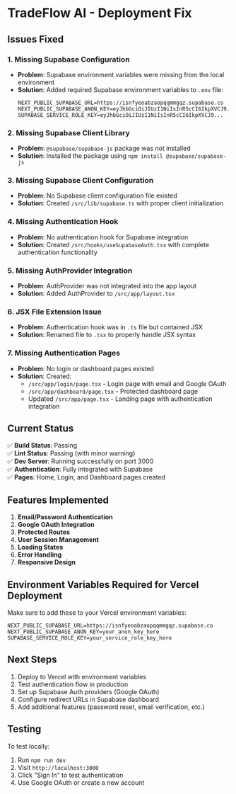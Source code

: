 # TradeFlow AI - Deployment Fix

## Issues Fixed

### 1. Missing Supabase Configuration
- **Problem**: Supabase environment variables were missing from the local environment
- **Solution**: Added required Supabase environment variables to `.env` file:
  ```
  NEXT_PUBLIC_SUPABASE_URL=https://isnfyeoabzaopqqmmgqz.supabase.co
  NEXT_PUBLIC_SUPABASE_ANON_KEY=eyJhbGciOiJIUzI1NiIsInR5cCI6IkpXVCJ9...
  SUPABASE_SERVICE_ROLE_KEY=eyJhbGciOiJIUzI1NiIsInR5cCI6IkpXVCJ9...
  ```

### 2. Missing Supabase Client Library
- **Problem**: `@supabase/supabase-js` package was not installed
- **Solution**: Installed the package using `npm install @supabase/supabase-js`

### 3. Missing Supabase Client Configuration
- **Problem**: No Supabase client configuration file existed
- **Solution**: Created `/src/lib/supabase.ts` with proper client initialization

### 4. Missing Authentication Hook
- **Problem**: No authentication hook for Supabase integration
- **Solution**: Created `/src/hooks/useSupabaseAuth.tsx` with complete authentication functionality

### 5. Missing AuthProvider Integration
- **Problem**: AuthProvider was not integrated into the app layout
- **Solution**: Added AuthProvider to `/src/app/layout.tsx`

### 6. JSX File Extension Issue
- **Problem**: Authentication hook was in `.ts` file but contained JSX
- **Solution**: Renamed file to `.tsx` to properly handle JSX syntax

### 7. Missing Authentication Pages
- **Problem**: No login or dashboard pages existed
- **Solution**: Created:
  - `/src/app/login/page.tsx` - Login page with email and Google OAuth
  - `/src/app/dashboard/page.tsx` - Protected dashboard page
  - Updated `/src/app/page.tsx` - Landing page with authentication integration

## Current Status

✅ **Build Status**: Passing  
✅ **Lint Status**: Passing (with minor warning)  
✅ **Dev Server**: Running successfully on port 3000  
✅ **Authentication**: Fully integrated with Supabase  
✅ **Pages**: Home, Login, and Dashboard pages created  

## Features Implemented

1. **Email/Password Authentication**
2. **Google OAuth Integration**
3. **Protected Routes**
4. **User Session Management**
5. **Loading States**
6. **Error Handling**
7. **Responsive Design**

## Environment Variables Required for Vercel Deployment

Make sure to add these to your Vercel environment variables:

```
NEXT_PUBLIC_SUPABASE_URL=https://isnfyeoabzaopqqmmgqz.supabase.co
NEXT_PUBLIC_SUPABASE_ANON_KEY=your_anon_key_here
SUPABASE_SERVICE_ROLE_KEY=your_service_role_key_here
```

## Next Steps

1. Deploy to Vercel with environment variables
2. Test authentication flow in production
3. Set up Supabase Auth providers (Google OAuth)
4. Configure redirect URLs in Supabase dashboard
5. Add additional features (password reset, email verification, etc.)

## Testing

To test locally:
1. Run `npm run dev`
2. Visit `http://localhost:3000`
3. Click "Sign In" to test authentication
4. Use Google OAuth or create a new account